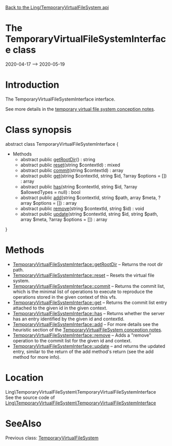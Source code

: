 [Back to the Ling/TemporaryVirtualFileSystem api](https://github.com/lingtalfi/TemporaryVirtualFileSystem/blob/master/doc/api/Ling/TemporaryVirtualFileSystem.md)



The TemporaryVirtualFileSystemInterface class
================
2020-04-17 --> 2020-05-19






Introduction
============

The TemporaryVirtualFileSystemInterface interface.

See more details in the [temporary virtual file system conception notes](https://github.com/lingtalfi/TemporaryVirtualFileSystem/blob/master/doc/pages/conception-notes.md).



Class synopsis
==============


abstract class <span class="pl-k">TemporaryVirtualFileSystemInterface</span>  {

- Methods
    - abstract public [getRootDir](https://github.com/lingtalfi/TemporaryVirtualFileSystem/blob/master/doc/api/Ling/TemporaryVirtualFileSystem/TemporaryVirtualFileSystemInterface/getRootDir.md)() : string
    - abstract public [reset](https://github.com/lingtalfi/TemporaryVirtualFileSystem/blob/master/doc/api/Ling/TemporaryVirtualFileSystem/TemporaryVirtualFileSystemInterface/reset.md)(string $contextId) : mixed
    - abstract public [commit](https://github.com/lingtalfi/TemporaryVirtualFileSystem/blob/master/doc/api/Ling/TemporaryVirtualFileSystem/TemporaryVirtualFileSystemInterface/commit.md)(string $contextId) : array
    - abstract public [get](https://github.com/lingtalfi/TemporaryVirtualFileSystem/blob/master/doc/api/Ling/TemporaryVirtualFileSystem/TemporaryVirtualFileSystemInterface/get.md)(string $contextId, string $id, ?array $options = []) : array
    - abstract public [has](https://github.com/lingtalfi/TemporaryVirtualFileSystem/blob/master/doc/api/Ling/TemporaryVirtualFileSystem/TemporaryVirtualFileSystemInterface/has.md)(string $contextId, string $id, ?array $allowedTypes = null) : bool
    - abstract public [add](https://github.com/lingtalfi/TemporaryVirtualFileSystem/blob/master/doc/api/Ling/TemporaryVirtualFileSystem/TemporaryVirtualFileSystemInterface/add.md)(string $contextId, string $path, array $meta, ?array $options = []) : array
    - abstract public [remove](https://github.com/lingtalfi/TemporaryVirtualFileSystem/blob/master/doc/api/Ling/TemporaryVirtualFileSystem/TemporaryVirtualFileSystemInterface/remove.md)(string $contextId, string $id) : void
    - abstract public [update](https://github.com/lingtalfi/TemporaryVirtualFileSystem/blob/master/doc/api/Ling/TemporaryVirtualFileSystem/TemporaryVirtualFileSystemInterface/update.md)(string $contextId, string $id, string $path, array $meta, ?array $options = []) : array

}






Methods
==============

- [TemporaryVirtualFileSystemInterface::getRootDir](https://github.com/lingtalfi/TemporaryVirtualFileSystem/blob/master/doc/api/Ling/TemporaryVirtualFileSystem/TemporaryVirtualFileSystemInterface/getRootDir.md) &ndash; Returns the root dir path.
- [TemporaryVirtualFileSystemInterface::reset](https://github.com/lingtalfi/TemporaryVirtualFileSystem/blob/master/doc/api/Ling/TemporaryVirtualFileSystem/TemporaryVirtualFileSystemInterface/reset.md) &ndash; Resets the virtual file system.
- [TemporaryVirtualFileSystemInterface::commit](https://github.com/lingtalfi/TemporaryVirtualFileSystem/blob/master/doc/api/Ling/TemporaryVirtualFileSystem/TemporaryVirtualFileSystemInterface/commit.md) &ndash; Returns the commit list, which is the minimal list of operations to execute to reproduce the operations stored in the given context of this vfs.
- [TemporaryVirtualFileSystemInterface::get](https://github.com/lingtalfi/TemporaryVirtualFileSystem/blob/master/doc/api/Ling/TemporaryVirtualFileSystem/TemporaryVirtualFileSystemInterface/get.md) &ndash; Returns the commit list entry attached to the given id in the given context.
- [TemporaryVirtualFileSystemInterface::has](https://github.com/lingtalfi/TemporaryVirtualFileSystem/blob/master/doc/api/Ling/TemporaryVirtualFileSystem/TemporaryVirtualFileSystemInterface/has.md) &ndash; Returns whether the server has an entry identified by the given id and contextId.
- [TemporaryVirtualFileSystemInterface::add](https://github.com/lingtalfi/TemporaryVirtualFileSystem/blob/master/doc/api/Ling/TemporaryVirtualFileSystem/TemporaryVirtualFileSystemInterface/add.md) &ndash; For more details see the heuristic section of the [TemporaryVirtualFileSystem conception notes](https://github.com/lingtalfi/TemporaryVirtualFileSystem/blob/master/doc/pages/conception-notes.md).
- [TemporaryVirtualFileSystemInterface::remove](https://github.com/lingtalfi/TemporaryVirtualFileSystem/blob/master/doc/api/Ling/TemporaryVirtualFileSystem/TemporaryVirtualFileSystemInterface/remove.md) &ndash; Adds a "remove" operation to the commit list for the given id and context.
- [TemporaryVirtualFileSystemInterface::update](https://github.com/lingtalfi/TemporaryVirtualFileSystem/blob/master/doc/api/Ling/TemporaryVirtualFileSystem/TemporaryVirtualFileSystemInterface/update.md) &ndash; and returns the updated entry, similar to the return of the add method's return (see the add method for more info).





Location
=============
Ling\TemporaryVirtualFileSystem\TemporaryVirtualFileSystemInterface<br>
See the source code of [Ling\TemporaryVirtualFileSystem\TemporaryVirtualFileSystemInterface](https://github.com/lingtalfi/TemporaryVirtualFileSystem/blob/master/TemporaryVirtualFileSystemInterface.php)



SeeAlso
==============
Previous class: [TemporaryVirtualFileSystem](https://github.com/lingtalfi/TemporaryVirtualFileSystem/blob/master/doc/api/Ling/TemporaryVirtualFileSystem/TemporaryVirtualFileSystem.md)<br>
